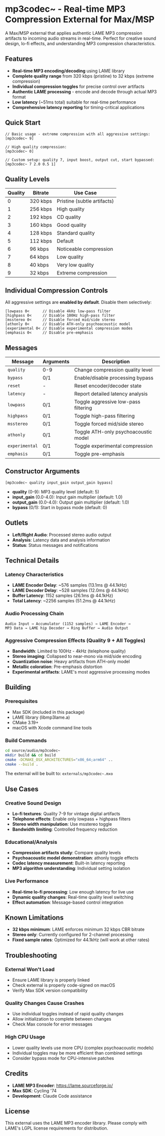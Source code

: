 # mp3codec~ - Real-time MP3 Compression External for Max/MSP

A Max/MSP external that applies authentic LAME MP3 compression artifacts to incoming audio streams in real-time. Perfect for creative sound design, lo-fi effects, and understanding MP3 compression characteristics.

## Features

- **Real-time MP3 encoding/decoding** using LAME library
- **Complete quality range** from 320 kbps (pristine) to 32 kbps (extreme compression)
- **Individual compression toggles** for precise control over artifacts
- **Authentic LAME processing** - encode and decode through actual MP3 format
- **Low latency** (~51ms total) suitable for real-time performance
- **Comprehensive latency reporting** for timing-critical applications

## Quick Start

```max
// Basic usage - extreme compression with all aggressive settings:
[mp3codec~ 9]

// High quality compression:
[mp3codec~ 0]

// Custom setup: quality 7, input boost, output cut, start bypassed:
[mp3codec~ 7 2.0 0.5 1]
```

## Quality Levels

| Quality | Bitrate | Use Case |
|---------|---------|----------|
| 0 | 320 kbps | Pristine (subtle artifacts) |
| 1 | 256 kbps | High quality |
| 2 | 192 kbps | CD quality |
| 3 | 160 kbps | Good quality |
| 4 | 128 kbps | Standard quality |
| 5 | 112 kbps | Default |
| 6 | 96 kbps | Noticeable compression |
| 7 | 64 kbps | Low quality |
| 8 | 40 kbps | Very low quality |
| 9 | 32 kbps | Extreme compression |

## Individual Compression Controls

All aggressive settings are **enabled by default**. Disable them selectively:

```max
[lowpass 0<      // Disable 4kHz low-pass filter
[highpass 0<     // Disable 100Hz high-pass filter  
[msstereo 0<     // Disable forced mid/side stereo
[athonly 0<      // Disable ATH-only psychoacoustic model
[experimental 0< // Disable experimental compression modes
[emphasis 0<     // Disable pre-emphasis
```

## Messages

| Message | Arguments | Description |
|---------|-----------|-------------|
| `quality` | 0-9 | Change compression quality level |
| `bypass` | 0/1 | Enable/disable processing bypass |
| `reset` | - | Reset encoder/decoder state |
| `latency` | - | Report detailed latency analysis |
| `lowpass` | 0/1 | Toggle aggressive low-pass filtering |
| `highpass` | 0/1 | Toggle high-pass filtering |
| `msstereo` | 0/1 | Toggle forced mid/side stereo |
| `athonly` | 0/1 | Toggle ATH-only psychoacoustic model |
| `experimental` | 0/1 | Toggle experimental compression |
| `emphasis` | 0/1 | Toggle pre-emphasis |

## Constructor Arguments

```max
[mp3codec~ quality input_gain output_gain bypass]
```

- **quality** (0-9): MP3 quality level (default: 5)
- **input_gain** (0.0-4.0): Input gain multiplier (default: 1.0)
- **output_gain** (0.0-4.0): Output gain multiplier (default: 1.0)
- **bypass** (0/1): Start in bypass mode (default: 0)

## Outlets

- **Left/Right Audio**: Processed stereo audio output
- **Analysis**: Latency data and analysis information
- **Status**: Status messages and notifications

## Technical Details

### Latency Characteristics
- **LAME Encoder Delay**: ~576 samples (13.1ms @ 44.1kHz)
- **LAME Decoder Delay**: ~528 samples (12.0ms @ 44.1kHz)  
- **Buffer Latency**: 1152 samples (26.1ms @ 44.1kHz)
- **Total Latency**: ~2256 samples (51.2ms @ 44.1kHz)

### Audio Processing Chain
```
Audio Input → Accumulator (1152 samples) → LAME Encoder → 
MP3 Data → LAME hip Decoder → Ring Buffer → Audio Output
```

### Aggressive Compression Effects (Quality 9 + All Toggles)
- **Bandwidth**: Limited to 100Hz - 4kHz (telephone quality)
- **Stereo imaging**: Collapsed to near-mono via mid/side encoding
- **Quantization noise**: Heavy artifacts from ATH-only model
- **Metallic coloration**: Pre-emphasis distortion
- **Experimental artifacts**: LAME's most aggressive processing modes

## Building

### Prerequisites
- Max SDK (included in this package)
- LAME library (libmp3lame.a)
- CMake 3.19+
- macOS with Xcode command line tools

### Build Commands
```bash
cd source/audio/mp3codec~
mkdir build && cd build
cmake -DCMAKE_OSX_ARCHITECTURES="x86_64;arm64" ..
cmake --build .
```

The external will be built to: `externals/mp3codec~.mxo`

## Use Cases

### Creative Sound Design
- **Lo-fi textures**: Quality 7-9 for vintage digital artifacts
- **Telephone effects**: Enable only lowpass + highpass filters
- **Stereo width manipulation**: Use msstereo toggle
- **Bandwidth limiting**: Controlled frequency reduction

### Educational/Analysis
- **Compression artifacts study**: Compare quality levels
- **Psychoacoustic model demonstration**: athonly toggle effects
- **Codec latency measurement**: Built-in latency reporting
- **MP3 algorithm understanding**: Individual setting isolation

### Live Performance
- **Real-time lo-fi processing**: Low enough latency for live use
- **Dynamic quality changes**: Real-time quality level switching
- **Effect automation**: Message-based control integration

## Known Limitations

- **32 kbps minimum**: LAME enforces minimum 32 kbps CBR bitrate
- **Stereo only**: Currently configured for 2-channel processing
- **Fixed sample rates**: Optimized for 44.1kHz (will work at other rates)

## Troubleshooting

### External Won't Load
- Ensure LAME library is properly linked
- Check external is properly code-signed on macOS
- Verify Max SDK version compatibility

### Quality Changes Cause Crashes
- Use individual toggles instead of rapid quality changes
- Allow initialization to complete between changes
- Check Max console for error messages

### High CPU Usage
- Lower quality levels use more CPU (complex psychoacoustic models)
- Individual toggles may be more efficient than combined settings
- Consider bypass mode for CPU-intensive patches

## Credits

- **LAME MP3 Encoder**: https://lame.sourceforge.io/
- **Max SDK**: Cycling '74
- **Development**: Claude Code assistance

## License

This external uses the LAME MP3 encoder library. Please comply with LAME's LGPL license requirements for distribution.
